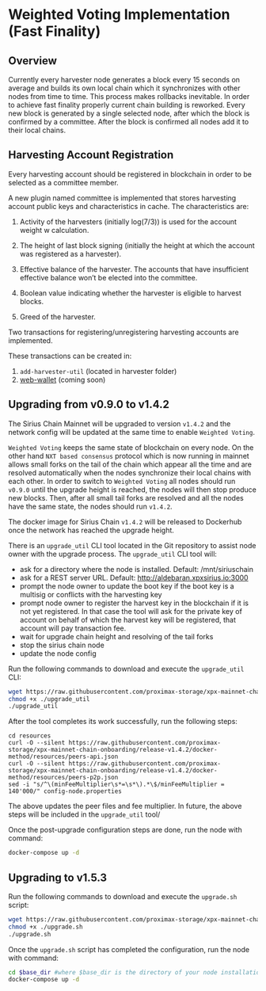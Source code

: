# Weighted Voting Implementation (Fast Finality)

## Overview

Currently every harvester node generates a block every 15 seconds on average and builds its own local chain which it synchronizes with other nodes from time to time. This process makes rollbacks inevitable. In order to achieve fast finality properly current chain building is reworked. Every new block is generated by a single selected node, after which the block is confirmed by a committee. After the block is confirmed all nodes add it to their local chains.

## Harvesting Account Registration
Every harvesting account should be registered in blockchain in order to be selected as a committee member.

A new plugin named committee is implemented that stores harvesting account public keys and characteristics in cache. The characteristics are:

1. Activity of the harvesters (initially log(7/3)) is used for the account weight w calculation.

2. The height of last block signing (initially the height at which the account was registered as a harvester).

3. Effective balance of the harvester. The accounts that have insufficient effective balance won’t be elected into the committee.

4. Boolean value indicating whether the harvester is eligible to harvest blocks.

5. Greed of the harvester.

Two transactions for registering/unregistering harvesting accounts are implemented.

These transactions can be created in:
1. `add-harvester-util` (located in harvester folder)
2. [web-wallet](https://web-wallet.xpxsirius.io) (coming soon)


## Upgrading from v0.9.0 to v1.4.2

The Sirius Chain Mainnet will be upgraded to version `v1.4.2` and the network config will be updated at the same time to enable `Weighted Voting`.

`Weighted Voting` keeps the same state of blockchain on every node. On the other hand `NXT based consensus` protocol which is now running in mainnet allows small forks on the tail of the chain which appear all the time and are resolved automatically when the nodes synchronize their local chains with each other. In order to switch to `Weighted Voting` all nodes should run `v0.9.0` until the upgrade height is reached, the nodes will then stop produce new blocks. Then, after all small tail forks are resolved and all the nodes have the same state, the nodes should run `v1.4.2`.

The docker image for Sirius Chain `v1.4.2` will be released to Dockerhub once the network has reached the upgrade height.

There is an `upgrade_util` CLI tool located in the Git repository to assist node owner with the upgrade process.
The `upgrade_util` CLI tool will:
- ask for a directory where the node is installed. Default: /mnt/siriuschain
- ask for a REST server URL. Default: http://aldebaran.xpxsirius.io:3000
- prompt the node owner to update the boot key if the boot key is a multisig or conflicts with the harvesting key
- prompt node owner to register the harvest key in the blockchain if it is not yet registered. In that case the tool will ask for the private key of account on behalf of which the harvest key will be registered, that account will pay transaction fee.
- wait for upgrade chain height and resolving of the tail forks
- stop the sirius chain node
- update the node config

Run the following commands to download and execute the `upgrade_util` CLI:
```bash 
wget https://raw.githubusercontent.com/proximax-storage/xpx-mainnet-chain-onboarding/release-v1.4.2/upgrade/upgrade_util
chmod +x ./upgrade_util
./upgrade_util
```

After the tool completes its work successfully, run the following steps:
```
cd resources
curl -O --silent https://raw.githubusercontent.com/proximax-storage/xpx-mainnet-chain-onboarding/release-v1.4.2/docker-method/resources/peers-api.json
curl -O --silent https://raw.githubusercontent.com/proximax-storage/xpx-mainnet-chain-onboarding/release-v1.4.2/docker-method/resources/peers-p2p.json
sed -i "s/^\(minFeeMultiplier\s*=\s*\).*\$/minFeeMultiplier = 140'000/" config-node.properties
```

The above updates the peer files and fee multiplier.  In future, the above steps will be included in the `upgrade_util` tool/

Once the post-upgrade configuration steps are done, run the node with command:
```bash
docker-compose up -d
```

## Upgrading to v1.5.3

Run the following commands to download and execute the `upgrade.sh` script:
```bash 
wget https://raw.githubusercontent.com/proximax-storage/xpx-mainnet-chain-onboarding/release-v1.5.3/scripts/upgrade.sh
chmod +x ./upgrade.sh
./upgrade.sh
```

Once the `upgrade.sh` script has completed the configuration, run the node with command:
```bash
cd $base_dir #where $base_dir is the directory of your node installation
docker-compose up -d
```

